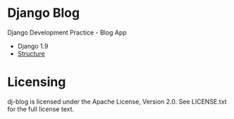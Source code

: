 # Django Blog

Django Development Practice - Blog App

- Django 1.9
- [Structure](http://www.yiiframework.com/doc/blog/1.1/en/start.design)

# Licensing

dj-blog is licensed under the Apache License, Version 2.0. See LICENSE.txt for the full license text.

